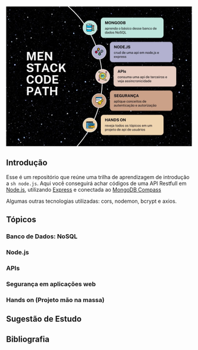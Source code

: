 ![Roadmap dos repositórios que representam o caminho de aprendizagem: mongodb, node.js, apis, segurança em aplicações web e projeto mão na massa](assets/men-stack-project-roadmap.jpeg)

## Introdução

Esse é um repositório que reúne uma trilha de aprendizagem de introdução a `sh node.js`. Aqui você conseguirá achar códigos de uma API Restfull em [Node.js](https://nodejs.org/), utilizando [Express](https://www.npmjs.com/package/express) e conectada ao [MongoDB Compass](https://www.mongodb.com/products/compass)

Algumas outras tecnologias utilizadas: cors, nodemon, bcrypt e axios.

## Tópicos

### Banco de Dados: NoSQL

### Node.js

### APIs

### Segurança em aplicações web

### Hands on (Projeto mão na massa)

## Sugestão de Estudo

## Bibliografia
